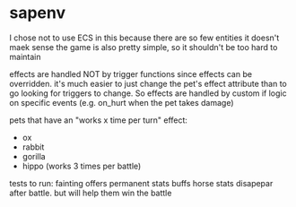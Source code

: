 # sapenv

I chose not to use ECS in this because there are so few entities it doesn't maek sense
the game is also pretty simple, so it shouldn't be too hard to maintain


effects are handled NOT by trigger functions since effects can be overridden. it's much easier to just change the pet's effect attribute than to go looking for triggers to change.
So effects are handled by custom if logic on specific events (e.g. on_hurt when the pet takes damage)


pets that have an "works x time per turn" effect:
- ox
- rabbit
- gorilla
- hippo (works 3 times per battle)


tests to run:
fainting offers permanent stats buffs
horse stats disapepar after battle. but will help them win the battle